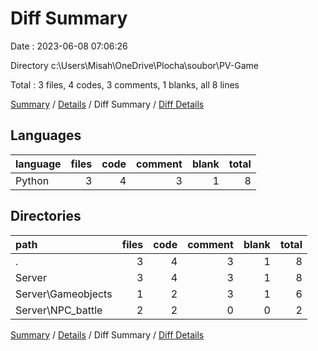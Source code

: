 # Diff Summary

Date : 2023-06-08 07:06:26

Directory c:\\Users\\Misah\\OneDrive\\Plocha\\soubor\\PV-Game

Total : 3 files,  4 codes, 3 comments, 1 blanks, all 8 lines

[Summary](results.md) / [Details](details.md) / Diff Summary / [Diff Details](diff-details.md)

## Languages
| language | files | code | comment | blank | total |
| :--- | ---: | ---: | ---: | ---: | ---: |
| Python | 3 | 4 | 3 | 1 | 8 |

## Directories
| path | files | code | comment | blank | total |
| :--- | ---: | ---: | ---: | ---: | ---: |
| . | 3 | 4 | 3 | 1 | 8 |
| Server | 3 | 4 | 3 | 1 | 8 |
| Server\\Gameobjects | 1 | 2 | 3 | 1 | 6 |
| Server\\NPC_battle | 2 | 2 | 0 | 0 | 2 |

[Summary](results.md) / [Details](details.md) / Diff Summary / [Diff Details](diff-details.md)